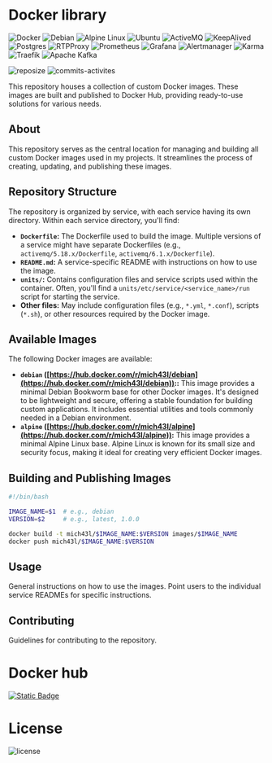# Docker library
![Docker](https://img.shields.io/badge/docker-%230db7ed.svg?style=for-the-badge&logo=docker&logoColor=white)
![Debian](https://img.shields.io/badge/Debian-D70A53?style=for-the-badge&logo=debian&logoColor=white)
![Alpine Linux](https://img.shields.io/badge/Alpine_Linux-%230D597F.svg?style=for-the-badge&logo=alpine-linux&logoColor=white)
![Ubuntu](https://img.shields.io/badge/Ubuntu-E95420?style=for-the-badge&logo=ubuntu&logoColor=white)
![ActiveMQ](https://img.shields.io/badge/active-mq-%23B7178C.svg?style=for-the-badge&logo=activemq&logoColor=white)
![KeepAlived](https://img.shields.io/badge/-Keepalived-%23870000?style=for-the-badge&logo=keepalived&logoColor=white)
![Postgres](https://img.shields.io/badge/postgres-%23316192.svg?style=for-the-badge&logo=postgresql&logoColor=white)
![RTPProxy](https://img.shields.io/badge/-RTPPROXY%20-4285F4?style=for-the-badge&logo=RTPProxy&logoColor=white)
![Prometheus](https://img.shields.io/badge/Prometheus-E6522C?style=for-the-badge&logo=Prometheus&logoColor=white)
![Grafana](https://img.shields.io/badge/grafana-%23F46800.svg?style=for-the-badge&logo=grafana&logoColor=white)
![Alertmanager](https://img.shields.io/badge/Alertmanager-CB2029?style=for-the-badge&logo=Prometheus&logoColor=white)
![Karma](https://img.shields.io/badge/-Karma-%23Clojure?style=for-the-badge&logo=Karma&logoColor=white)
![Traefik](https://img.shields.io/badge/Traefik-18BFFF?style=for-the-badge&logo=Traefik&logoColor=white)
![Apache Kafka](https://img.shields.io/badge/Apache%20Kafka-000?style=for-the-badge&logo=apachekafka)

![reposize](https://img.shields.io/github/repo-size/mach1el/docker-library)
![commits-activites](https://img.shields.io/github/commit-activity/m/mach1el/docker-library)

This repository houses a collection of custom Docker images.  These images are built and published to Docker Hub, providing ready-to-use solutions for various needs.

## About

This repository serves as the central location for managing and building all custom Docker images used in my projects.  It streamlines the process of creating, updating, and publishing these images.

## Repository Structure

The repository is organized by service, with each service having its own directory.  Within each service directory, you'll find:

* **`Dockerfile`:** The Dockerfile used to build the image.  Multiple versions of a service might have separate Dockerfiles (e.g., `activemq/5.18.x/Dockerfile`, `activemq/6.1.x/Dockerfile`).
* **`README.md`:** A service-specific README with instructions on how to use the image.
* **`units/`:** Contains configuration files and service scripts used within the container.  Often, you'll find a `units/etc/service/<service_name>/run` script for starting the service.
* **Other files:**  May include configuration files (e.g., `*.yml`, `*.conf`), scripts (`*.sh`), or other resources required by the Docker image.

## Available Images

The following Docker images are available:

* **`debian` ([https://hub.docker.com/r/mich43l/debian](https://hub.docker.com/r/mich43l/debian))::** This image provides a minimal Debian Bookworm base for other Docker images. It's designed to be lightweight and secure, offering a stable foundation for building custom applications.  It includes essential utilities and tools commonly needed in a Debian environment.
* **`alpine` ([https://hub.docker.com/r/mich43l/alpine](https://hub.docker.com/r/mich43l/alpine)):** This image provides a minimal Alpine Linux base. Alpine Linux is known for its small size and security focus, making it ideal for creating very efficient Docker images.

## Building and Publishing Images

```bash
#!/bin/bash

IMAGE_NAME=$1  # e.g., debian
VERSION=$2     # e.g., latest, 1.0.0

docker build -t mich43l/$IMAGE_NAME:$VERSION images/$IMAGE_NAME
docker push mich43l/$IMAGE_NAME:$VERSION
```

## Usage
General instructions on how to use the images.  Point users to the individual service READMEs for specific instructions.

## Contributing
Guidelines for contributing to the repository.

# Docker hub
[![Static Badge](https://img.shields.io/badge/dockerhub-mich43l-orange?style=flat-square)](https://hub.docker.com/u/mich43l)

# License
![license](https://img.shields.io/github/license/mach1el/docker-library?color=red)